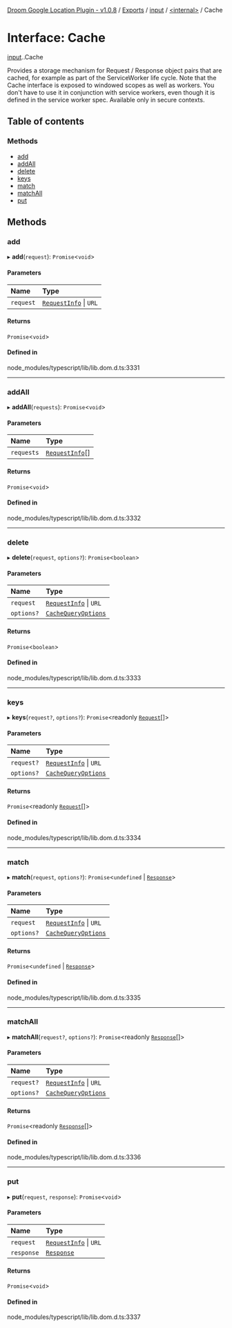 [Droom Google Location Plugin - v1.0.8](../README.md) / [Exports](../modules.md) / [input](../modules/input.md) / [<internal\>](../modules/input._internal_.md) / Cache

# Interface: Cache

[input](../modules/input.md).[<internal>](../modules/input._internal_.md).Cache

Provides a storage mechanism for Request / Response object pairs that are cached, for example as part of the ServiceWorker life cycle. Note that the Cache interface is exposed to windowed scopes as well as workers. You don't have to use it in conjunction with service workers, even though it is defined in the service worker spec.
Available only in secure contexts.

## Table of contents

### Methods

- [add](input._internal_.Cache.md#add)
- [addAll](input._internal_.Cache.md#addall)
- [delete](input._internal_.Cache.md#delete)
- [keys](input._internal_.Cache.md#keys)
- [match](input._internal_.Cache.md#match)
- [matchAll](input._internal_.Cache.md#matchall)
- [put](input._internal_.Cache.md#put)

## Methods

### add

▸ **add**(`request`): `Promise`<`void`\>

#### Parameters

| Name | Type |
| :------ | :------ |
| `request` | [`RequestInfo`](../modules/input._internal_.md#requestinfo) \| `URL` |

#### Returns

`Promise`<`void`\>

#### Defined in

node_modules/typescript/lib/lib.dom.d.ts:3331

___

### addAll

▸ **addAll**(`requests`): `Promise`<`void`\>

#### Parameters

| Name | Type |
| :------ | :------ |
| `requests` | [`RequestInfo`](../modules/input._internal_.md#requestinfo)[] |

#### Returns

`Promise`<`void`\>

#### Defined in

node_modules/typescript/lib/lib.dom.d.ts:3332

___

### delete

▸ **delete**(`request`, `options?`): `Promise`<`boolean`\>

#### Parameters

| Name | Type |
| :------ | :------ |
| `request` | [`RequestInfo`](../modules/input._internal_.md#requestinfo) \| `URL` |
| `options?` | [`CacheQueryOptions`](input._internal_.CacheQueryOptions.md) |

#### Returns

`Promise`<`boolean`\>

#### Defined in

node_modules/typescript/lib/lib.dom.d.ts:3333

___

### keys

▸ **keys**(`request?`, `options?`): `Promise`<readonly [`Request`](../modules/input._internal_.md#request)[]\>

#### Parameters

| Name | Type |
| :------ | :------ |
| `request?` | [`RequestInfo`](../modules/input._internal_.md#requestinfo) \| `URL` |
| `options?` | [`CacheQueryOptions`](input._internal_.CacheQueryOptions.md) |

#### Returns

`Promise`<readonly [`Request`](../modules/input._internal_.md#request)[]\>

#### Defined in

node_modules/typescript/lib/lib.dom.d.ts:3334

___

### match

▸ **match**(`request`, `options?`): `Promise`<`undefined` \| [`Response`](../modules/input._internal_.md#response)\>

#### Parameters

| Name | Type |
| :------ | :------ |
| `request` | [`RequestInfo`](../modules/input._internal_.md#requestinfo) \| `URL` |
| `options?` | [`CacheQueryOptions`](input._internal_.CacheQueryOptions.md) |

#### Returns

`Promise`<`undefined` \| [`Response`](../modules/input._internal_.md#response)\>

#### Defined in

node_modules/typescript/lib/lib.dom.d.ts:3335

___

### matchAll

▸ **matchAll**(`request?`, `options?`): `Promise`<readonly [`Response`](../modules/input._internal_.md#response)[]\>

#### Parameters

| Name | Type |
| :------ | :------ |
| `request?` | [`RequestInfo`](../modules/input._internal_.md#requestinfo) \| `URL` |
| `options?` | [`CacheQueryOptions`](input._internal_.CacheQueryOptions.md) |

#### Returns

`Promise`<readonly [`Response`](../modules/input._internal_.md#response)[]\>

#### Defined in

node_modules/typescript/lib/lib.dom.d.ts:3336

___

### put

▸ **put**(`request`, `response`): `Promise`<`void`\>

#### Parameters

| Name | Type |
| :------ | :------ |
| `request` | [`RequestInfo`](../modules/input._internal_.md#requestinfo) \| `URL` |
| `response` | [`Response`](../modules/input._internal_.md#response) |

#### Returns

`Promise`<`void`\>

#### Defined in

node_modules/typescript/lib/lib.dom.d.ts:3337
